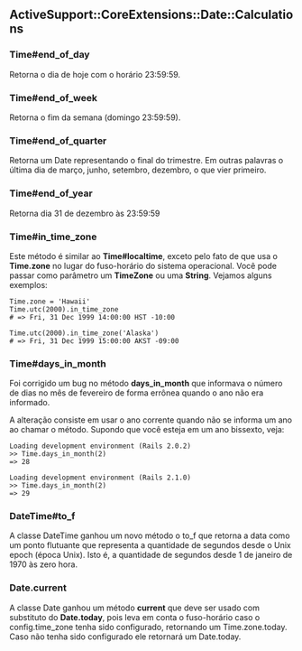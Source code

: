 ## ActiveSupport::CoreExtensions::Date::Calculations

### Time#end\_of\_day

Retorna o dia de hoje com o horário 23:59:59.

### Time#end\_of\_week

Retorna o fim da semana (domingo 23:59:59).

### Time#end\_of\_quarter

Retorna um Date representando o final do trimestre. Em outras palavras o última dia de março, junho, setembro, dezembro, o que vier primeiro.

### Time#end\_of\_year

Retorna dia 31 de dezembro às 23:59:59

### Time#in\_time\_zone

Este método é similar ao **Time#localtime**, exceto pelo fato de que usa o **Time.zone** no lugar do fuso-horário do sistema operacional. Você pode passar como parâmetro um **TimeZone** ou uma **String**. Vejamos alguns exemplos:

	Time.zone = 'Hawaii'
	Time.utc(2000).in_time_zone
	# => Fri, 31 Dec 1999 14:00:00 HST -10:00

	Time.utc(2000).in_time_zone('Alaska')
	# => Fri, 31 Dec 1999 15:00:00 AKST -09:00

### Time#days\_in\_month

Foi corrigido um bug no método **days\_in\_month** que informava o número de dias no mês de fevereiro de forma errônea quando o ano não era informado. 

A alteração consiste em usar o ano corrente quando não se informa um ano ao chamar o método. Supondo que você esteja em um ano bissexto, veja:

	Loading development environment (Rails 2.0.2)
	>> Time.days_in_month(2)
	=> 28

	Loading development environment (Rails 2.1.0)
	>> Time.days_in_month(2)
	=> 29

### DateTime#to_f

A classe DateTime ganhou um novo método o to_f que retorna a data como um ponto flutuante que representa a quantidade de segundos desde o Unix epoch (época Unix). Isto é, a quantidade de segundos desde 1 de janeiro de 1970 às zero hora.

### Date.current

A classe Date ganhou um método **current** que deve ser usado com substituto do **Date.today**, pois leva em conta o fuso-horário caso o config.time\_zone tenha sido configurado, retornando um Time.zone.today. Caso não tenha sido configurado ele retornará um Date.today.